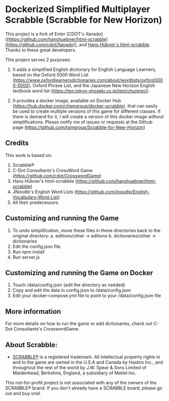 # Dockerized Simplified Multiplayer Scrabble (Scrabble for New Horizon)

This project is a fork of Enter [CDOT's Xanado]([https://github.com/hanshuebner/html-scrabble](https://github.com/cdot/Xanado)], and [Hans Hübner's html-scrabble](https://github.com/hanshuebner/html-scrabble). Thanks to these great developers.

This project serves 2 purposes:
1. It adds a simplified English dictionary for English Language Learners, based on the Oxford 5000 Word List (https://www.oxfordlearnersdictionaries.com/about/wordlists/oxford3000-5000), Oxford Phrase List, and the Japanese New Horizon English textbook word list (https://ten.tokyo-shoseki.co.jp/text/chu/eigo/).

2. It provides a docker image, available on Docker Hub (https://hub.docker.com/r/tgmgroup/docker-scrabble), that can easily be used to create multiple versions of this game for different classes. If there is demand for it, I will create a version of this docker image without simplifications. Please notify me of issues or requests at the Github page (https://github.com/tgmgroup/Scrabble-for-New-Horizon)


## Credits
This work is based on:

1. Scrabble®
2. C-Dot Consultants's CrossWord Game (https://github.com/cdot/CrosswordGame)
3. Hans Hübner's html-scrabble (https://github.com/hanshuebner/html-scrabble)
4. JNoodle's English Word Lists (https://github.com/jnoodle/English-Vocabulary-Word-List)
4. All their predecessors

## Customizing and running the Game
1. To undo simplification, move these files in these directories back to the original directory:
    a. editions/other -> editions
    b. dictionaries/other -> dictionaries
2. Edit the config.json file.
3. Run npm install
4. Run server.js

## Customizing and running the Game on Docker
1. Touch /data/config.json (edit the directory as needed)
2. Copy and edit the data in config.json to /data/config.json
3. Edit your docker-compose.yml file to point to your /data/config.json file

## More information
For more details on how to run the game or add dictionaries, check out C-Dot Consultants's CrosswordGame.

## About Scrabble:

- [SCRABBLE®](http://www.scrabble.com/) is a registered trademark. All
intellectual property rights in and to the game are owned in the U.S.A
and Canada by Hasbro Inc., and throughout the rest of the world by
J.W. Spear & Sons Limited of Maidenhead, Berkshire, England, a
subsidiary of Mattel Inc.

This not-for-profit project is not associated with any of the owners
of the SCRABBLE® brand. If you don't already have a SCRABBLE board,
please go out and buy one!



